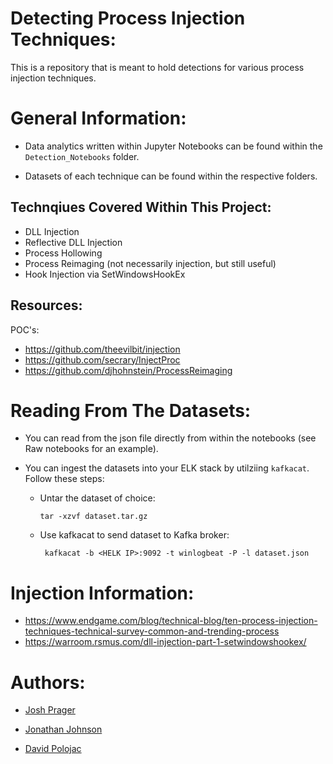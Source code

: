 # Detecting Process Injection Techniques:
This is a repository that is meant to hold detections for various process injection techniques.

# General Information: 

* Data analytics written within Jupyter Notebooks can be found within the `Detection_Notebooks` folder. 

* Datasets of each technique can be found within the respective folders. 

## Technqiues Covered Within This Project:
* DLL Injection
* Reflective DLL Injection
* Process Hollowing
* Process Reimaging (not necessarily injection, but still useful)
* Hook Injection via SetWindowsHookEx

## Resources: 
POC's:
* https://github.com/theevilbit/injection
* https://github.com/secrary/InjectProc
* https://github.com/djhohnstein/ProcessReimaging

# Reading From The Datasets: 

- You can read from the json file directly from within the notebooks (see Raw notebooks for an example). 

- You can ingest the datasets into your ELK stack by utilziing `kafkacat`.  Follow these steps: 

    *   Untar the dataset of choice:


            tar -xzvf dataset.tar.gz


    -  Use kafkacat to send dataset to Kafka broker:


            kafkacat -b <HELK IP>:9092 -t winlogbeat -P -l dataset.json



# Injection Information: 
* https://www.endgame.com/blog/technical-blog/ten-process-injection-techniques-technical-survey-common-and-trending-process
* https://warroom.rsmus.com/dll-injection-part-1-setwindowshookex/

# Authors:
* [Josh Prager](https://twitter.com/Praga_Prag)

* [Jonathan Johnson](https://twitter.com/jsecurity101)

* [David Polojac](https://twitter.com/@poloh4ck)
